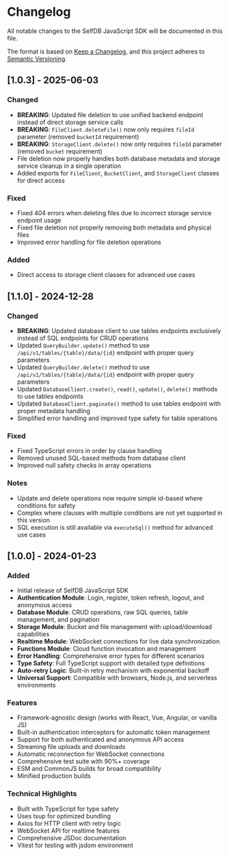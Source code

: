 # Changelog

All notable changes to the SelfDB JavaScript SDK will be documented in this file.

The format is based on [Keep a Changelog](https://keepachangelog.com/en/1.0.0/),
and this project adheres to [Semantic Versioning](https://semver.org/spec/v2.0.0.html).

## [1.0.3] - 2025-06-03

### Changed
- **BREAKING**: Updated file deletion to use unified backend endpoint instead of direct storage service calls
- **BREAKING**: `FileClient.deleteFile()` now only requires `fileId` parameter (removed `bucketId` requirement)
- **BREAKING**: `StorageClient.delete()` now only requires `fileId` parameter (removed `bucket` requirement)
- File deletion now properly handles both database metadata and storage service cleanup in a single operation
- Added exports for `FileClient`, `BucketClient`, and `StorageClient` classes for direct access

### Fixed
- Fixed 404 errors when deleting files due to incorrect storage service endpoint usage
- Fixed file deletion not properly removing both metadata and physical files
- Improved error handling for file deletion operations

### Added
- Direct access to storage client classes for advanced use cases

## [1.1.0] - 2024-12-28

### Changed
- **BREAKING**: Updated database client to use tables endpoints exclusively instead of SQL endpoints for CRUD operations
- Updated `QueryBuilder.update()` method to use `/api/v1/tables/{table}/data/{id}` endpoint with proper query parameters
- Updated `QueryBuilder.delete()` method to use `/api/v1/tables/{table}/data/{id}` endpoint with proper query parameters
- Updated `DatabaseClient.create()`, `read()`, `update()`, `delete()` methods to use tables endpoints
- Updated `DatabaseClient.paginate()` method to use tables endpoint with proper metadata handling
- Simplified error handling and improved type safety for table operations

### Fixed
- Fixed TypeScript errors in order by clause handling
- Removed unused SQL-based methods from database client
- Improved null safety checks in array operations

### Notes
- Update and delete operations now require simple id-based where conditions for safety
- Complex where clauses with multiple conditions are not yet supported in this version
- SQL execution is still available via `executeSql()` method for advanced use cases

## [1.0.0] - 2024-01-23

### Added
- Initial release of SelfDB JavaScript SDK
- **Authentication Module**: Login, register, token refresh, logout, and anonymous access
- **Database Module**: CRUD operations, raw SQL queries, table management, and pagination
- **Storage Module**: Bucket and file management with upload/download capabilities
- **Realtime Module**: WebSocket connections for live data synchronization
- **Functions Module**: Cloud function invocation and management
- **Error Handling**: Comprehensive error types for different scenarios
- **Type Safety**: Full TypeScript support with detailed type definitions
- **Auto-retry Logic**: Built-in retry mechanism with exponential backoff
- **Universal Support**: Compatible with browsers, Node.js, and serverless environments

### Features
- Framework-agnostic design (works with React, Vue, Angular, or vanilla JS)
- Built-in authentication interceptors for automatic token management
- Support for both authenticated and anonymous API access
- Streaming file uploads and downloads
- Automatic reconnection for WebSocket connections
- Comprehensive test suite with 90%+ coverage
- ESM and CommonJS builds for broad compatibility
- Minified production builds

### Technical Highlights
- Built with TypeScript for type safety
- Uses tsup for optimized bundling
- Axios for HTTP client with retry logic
- WebSocket API for realtime features
- Comprehensive JSDoc documentation
- Vitest for testing with jsdom environment